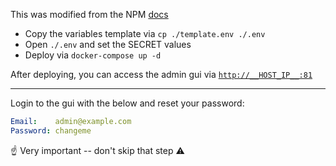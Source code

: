 This was modified from the NPM [docs](https://nginxproxymanager.com/setup/#running-the-app)

* Copy the variables template via `cp ./template.env ./.env`
* Open `./.env` and set the SECRET values
* Deploy via `docker-compose up -d`

After deploying, you can access the admin gui via [`http://__HOST_IP__:81`](http://__HOST_IP__:81)

---

Login to the gui with the below and reset your password:
```yml
Email:    admin@example.com
Password: changeme
```

☝️ Very important -- don't skip that step ⚠️

